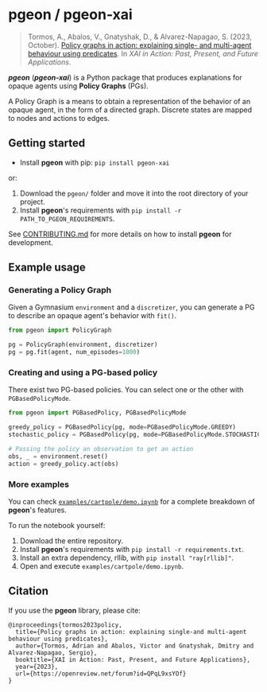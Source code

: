 # pgeon / pgeon-xai

> Tormos, A., Abalos, V., Gnatyshak, D., & Alvarez-Napagao, S. (2023, October).  [Policy graphs in action: explaining single- and multi-agent behaviour using predicates](https://openreview.net/forum?id=QPqL9xsYOf). In _XAI in Action: Past, Present, and Future Applications_.

**_pgeon_** (**_pgeon-xai_**) is a Python package that produces explanations for opaque agents using **Policy Graphs** (PGs).

A Policy Graph is a means to obtain a representation of the behavior of an opaque agent, in the form of a directed graph. Discrete states are mapped to nodes and actions to edges.

## Getting started

* Install **pgeon** with pip: `pip install pgeon-xai`

or:

1. Download the `pgeon/` folder and move it into the root directory of your project.
2. Install **pgeon**'s requirements with `pip install -r PATH_TO_PGEON_REQUIREMENTS`.

See [CONTRIBUTING.md](CONTRIBUTING.md) for more details on how to install **pgeon** for development.

## Example usage

### Generating a Policy Graph

Given a Gymnasium `environment` and a `discretizer`, you can generate a PG to describe an opaque agent's behavior with `fit()`.

```python
from pgeon import PolicyGraph

pg = PolicyGraph(environment, discretizer)
pg = pg.fit(agent, num_episodes=1000)
```

### Creating and using a PG-based policy

There exist two PG-based policies. You can select one or the other with `PGBasedPolicyMode`.

```python
from pgeon import PGBasedPolicy, PGBasedPolicyMode

greedy_policy = PGBasedPolicy(pg, mode=PGBasedPolicyMode.GREEDY)
stochastic_policy = PGBasedPolicy(pg, mode=PGBasedPolicyMode.STOCHASTIC)

# Passing the policy an observation to get an action
obs, _ = environment.reset()
action = greedy_policy.act(obs)
```

### More examples

You can check [`examples/cartpole/demo.ipynb`](https://github.com/HPAI-BSC/pgeon/blob/main/example/cartpole/demo.ipynb) for a complete breakdown of **pgeon**'s features.

To run the notebook yourself:

1. Download the entire repository.
2. Install **pgeon**'s requirements with `pip install -r requirements.txt`.
3. Install an extra dependency, rllib, with `pip install "ray[rllib]"`.
4. Open and execute `examples/cartpole/demo.ipynb`.

## Citation

If you use the **pgeon** library, please cite:

```
@inproceedings{tormos2023policy,
  title={Policy graphs in action: explaining single-and multi-agent behaviour using predicates},
  author={Tormos, Adrian and Abalos, Victor and Gnatyshak, Dmitry and Alvarez-Napagao, Sergio},
  booktitle={XAI in Action: Past, Present, and Future Applications},
  year={2023},
  url={https://openreview.net/forum?id=QPqL9xsYOf}
}
```
